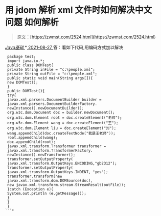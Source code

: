 <!--yml
category: 未分类
date: 0001-01-01 00:00:00
-->

# 用 jdom 解析 xml 文件时如何解决中文问题 如何解析

> 原文：[https://zwmst.com/2524.html](https://zwmst.com/2524.html)

   [ *Java基础* ](https://zwmst.com/java%e5%9f%ba%e7%a1%80)*[ <time datetime="2021-08-27T09:34:08+08:00"> 2021-08-27 </time> ](https://zwmst.com/2524.html)  答：看如下代码,用编码方式加以解决

```
 package test; 
 import java.io.*; 
 public class DOMTest{ 
 private String inFile = "c:\people.xml"; 
 private String outFile = "c:\people.xml"; 
 public static void main(String args[]){ 
 new DOMTest(); 
 } 
 public DOMTest(){ 
 try{ 
 javax.xml.parsers.DocumentBuilder builder = 
 javax.xml.parsers.DocumentBuilderFactory. 
 newInstance().newDocumentBuilder(); 
 org.w3c.dom.Document doc = builder.newDocument(); 
 org.w3c.dom.Element root = doc.createElement("老师"); 
 org.w3c.dom.Element wang = doc.createElement("王"); 
 org.w3c.dom.Element liu = doc.createElement("刘"); 
 wang.appendChild(doc.createTextNode("我是王老师")); 
 root.appendChild(wang); 
 doc.appendChild(root); 
 javax.xml.transform.Transformer transformer = 
 javax.xml.transform.TransformerFactory. 
 newInstance().newTransformer(); 
 transformer.setOutputProperty( 
 javax.xml.transform.OutputKeys.ENCODING,"gb2312"); 
 transformer.setOutputProperty( 
 javax.xml.transform.OutputKeys.INDENT, "yes"); 
 transformer.transform(new 
 javax.xml.transform.dom.DOMSource(doc), 
 new javax.xml.transform.stream.StreamResult(outFile)); 
 }catch (Exception e){ 
 System.out.println (e.getMessage()); 
 } 
 } 
 } 
```*